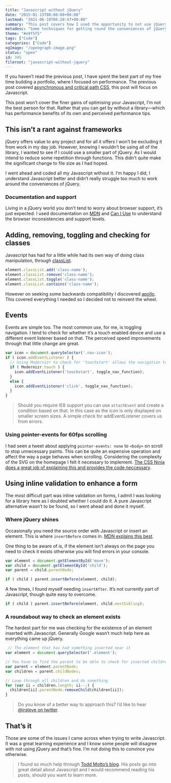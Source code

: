```yaml
---
title: "Javascript without jQuery"
date: "2015-01-13T08:00:00+00:00"
lastmod: "2021-06-10T06:20:47+00:00"
summary: "This post covers how I used the opportunity to not use jQuery to further my Javascript knowledge, as well as the performance benefits gained from this. I found alternatives to what jQuery offers and it wasn’t completely simple, but hopefully I can show beginners alike how to overcome some of the problems."
metadesc: "Some techniques for getting round the conveniences of jQuery and showing that how easy it is to use vanilla javascript."
theme: "#e9f5f5"
tags: ["Code"]
categories: ["Code"]
ogImage: "/opengraph-image.png"
status: "open"
id: 345
fileroot: "javascript-without-jquery"
---
```


If you haven’t read the previous post, I have spent the best part of my free time building a portfolio, where I focused on performance. The previous post covered [asynchronous and critical path CSS](http://iamsteve.me/blog/entry/critical-asynchronous-css), this post will focus on Javascript. 

This post won’t cover the finer gains of optimising your Javascript, I’m not the best person for that. Rather that you can get by without a library—which has performance benefits of its own and perceived performance tips.

## This isn’t a rant against frameworks
jQuery offers value to any project and for all it offers I won’t be excluding it from work in my day job. However, knowing I wouldn’t be using all of the library, I wanted to see if I could use a smaller part of jQuery. As I would intend to reduce some repetition through functions. This didn’t quite make the significant change to file size as I had hoped.

I went ahead and coded all my Javascript without it. I’m happy I did, I understand Javascript better and didn’t really struggle too much to work around the conveniences of jQuery.

### Documentation and support
Living in a jQuery world you don’t tend to worry about browser support, it’s just expected. I used documentation on [MDN](https://developer.mozilla.org/en-US/) and [Can I Use](http://caniuse.com/) to understand the browser inconsistencies and support levels.

## Adding, removing, toggling and checking for classes
Javascript has had for a little while had its own way of doing class manipulation, through [classList](http://caniuse.com/#search=classList).

```javascript
element.classList.add('class-name');
element.classList.remove('class-name');
element.classList.toggle('class-name');
element.classList.contains('class-name');
```

However on seeking some backwards compatibility I discovered [apollo](https://github.com/toddmotto/apollo). This covered everything I needed so I decided not to reinvent the wheel.

## Events
Events are simple too. The most common use, for me, is toggling navigation. I tend to check for whether it’s a touch enabled device and use a different event listener based on that. The perceived speed improvements through that little change are great.

```javascript
var icon = document.querySelector('.nav-icon');
if ( icon.addEventListener ) {
  // Using Modernizr to check for 'touchstart' allows the navigation to open quicker on touch enabled devices
  if ( Modernizr.touch ) {
    icon.addEventListener('touchstart', toggle_nav_function);
  }
  else {
    icon.addEventListener('click', toggle_nav_function);
  }
}
```

> Should you require IE8 support you can use `attachEvent` and create a condition based on that. In this case as the icon is only displayed on smaller screen sizes. A simple check for addEventListener covers us from errors.

### Using pointer-events for 60fps scrolling
I had seen a tweet about applying `pointer-events: none` to `<body>` on scroll to stop unnecessary paints. This can be quite an expensive operation and affect the way a page behaves when scrolling. Considering the complexity of the SVG on the homepage I felt it necessary to implement. [The CSS Ninja does a great job of explaining this and provides the code neccessary](http://www.thecssninja.com/javascript/follow-up-60fps-scroll).

## Using inline validation to enhance a form
The most difficult part was inline validation on forms, I admit I was looking for a library here as I doubted whether I could do it. A pure Javascript alternative wasn’t to be found, so I went ahead and done it myself.

### Where jQuery shines
Occasionally you need the source order with Javascript or insert an element. This is where `insertBefore` comes in. [MDN explains this best](https://developer.mozilla.org/en-US/docs/Web/API/Node.insertBefore).

One thing to be aware of is, if the element isn’t always on the page you need to check it exists otherwise you will find errors in your console.

```javascript
var element = document.getElementById('move');
var child = document.getElementById('child');
var parent = child.parentNode;

if ( child ) parent.insertBefore(element, child);
```

A few times, I found myself needing `insertAfter`. It’s not currently part of Javascript, though quite easy to overcome.

```javascript
if ( child ) parent.insertBefore(element, child.nextSibling);
```

### A roundabout way to check an element exists
The hardest part for me was checking for the existence of an element inserted with Javascript. Generally Google wasn’t much help here as everything came up jQuery.

```javascript
 // The element that has had something inserted near it
var element = document.querySelector('.element');

// You have to find the parent to be able to check for inserted children
var parent = element.parentNode;
var children = parent.childNodes;

// Loop through all children and do something
for (var ii = children.length; ii--;) {
  children[ii].parentNode.removeChild(children[ii]);
}
```

> Do you know of a better way to approach this? I’d like to hear [@irsteve on twitter](http://twitter.com/irsteve).

## That’s it
Those are some of the issues I came across when trying to write Javascript. It was a great learning experience and I know some people will disagree with not using jQuery and that’s fine. I’m not doing this to convince you otherwise.

> I found so much help through [Todd Motto’s blog](http://toddmotto.com). His posts go into great detail about Javascript and I would recommend reading his posts, should you want to learn more.